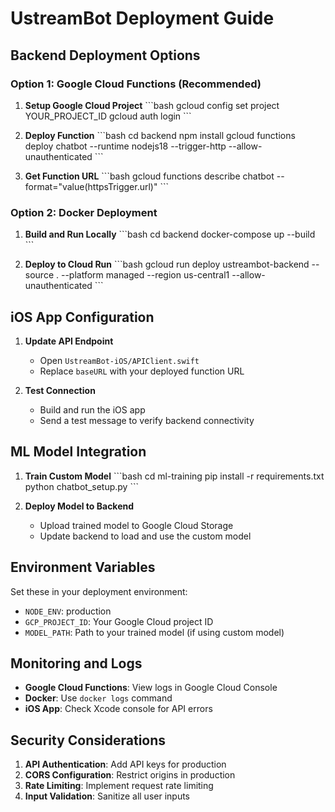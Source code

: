 # UstreamBot Deployment Guide

## Backend Deployment Options

### Option 1: Google Cloud Functions (Recommended)

1. **Setup Google Cloud Project**
   \`\`\`bash
   gcloud config set project YOUR_PROJECT_ID
   gcloud auth login
   \`\`\`

2. **Deploy Function**
   \`\`\`bash
   cd backend
   npm install
   gcloud functions deploy chatbot --runtime nodejs18 --trigger-http --allow-unauthenticated
   \`\`\`

3. **Get Function URL**
   \`\`\`bash
   gcloud functions describe chatbot --format="value(httpsTrigger.url)"
   \`\`\`

### Option 2: Docker Deployment

1. **Build and Run Locally**
   \`\`\`bash
   cd backend
   docker-compose up --build
   \`\`\`

2. **Deploy to Cloud Run**
   \`\`\`bash
   gcloud run deploy ustreambot-backend --source . --platform managed --region us-central1 --allow-unauthenticated
   \`\`\`

## iOS App Configuration

1. **Update API Endpoint**
   - Open `UstreamBot-iOS/APIClient.swift`
   - Replace `baseURL` with your deployed function URL

2. **Test Connection**
   - Build and run the iOS app
   - Send a test message to verify backend connectivity

## ML Model Integration

1. **Train Custom Model**
   \`\`\`bash
   cd ml-training
   pip install -r requirements.txt
   python chatbot_setup.py
   \`\`\`

2. **Deploy Model to Backend**
   - Upload trained model to Google Cloud Storage
   - Update backend to load and use the custom model

## Environment Variables

Set these in your deployment environment:

- `NODE_ENV`: production
- `GCP_PROJECT_ID`: Your Google Cloud project ID
- `MODEL_PATH`: Path to your trained model (if using custom model)

## Monitoring and Logs

- **Google Cloud Functions**: View logs in Google Cloud Console
- **Docker**: Use `docker logs` command
- **iOS App**: Check Xcode console for API errors

## Security Considerations

1. **API Authentication**: Add API keys for production
2. **CORS Configuration**: Restrict origins in production
3. **Rate Limiting**: Implement request rate limiting
4. **Input Validation**: Sanitize all user inputs
